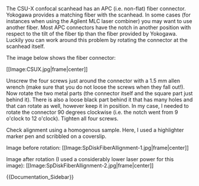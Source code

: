 The CSU-X confocal scanhead has an APC (i.e. non-flat) fiber connector.  Yokogawa provides a matching fiber with the scanhead.  In some cases (for instances when using the Agilent MLC laser combiner) you may want to use another fiber.  Most APC connectors have the notch in another position with respect to the tilt of the fiber tip than the fiber provided by Yokogawa.  Luckily you can work around this problem by rotating the connector at the scanhead itself. 

The image below shows the fiber connector: 

[[Image:CSUX.jpg|frame|center]]


Unscrew the four screws just around the connector with a 1.5 mm allen wrench (make sure that you do not loose the screws when they fall out!).  Now rotate the two metal parts (the connector itself and the square part just behind it).  There is also a loose black part behind it that has many holes and that can rotate as well, however keep it in position.  In my case, I needed to rotate the connector 90 degrees clockwise (i.e. the notch went from 9 o'clock to 12 o'clock).  Tighten all four screws.

Check alignment using a homogenous sample.  Here, I used a highlighter marker pen and scribbled on a coverslip.

Image before rotation:
[[Image:SpDiskFiberAllignment-1.jpg‎|frame|center]]



Image after rotation (I used a considerably lower laser power for this image):
[[Image:SpDiskFiberAllignment-2.jpg‎|frame|center]]


{{Documentation_Sidebar}}
